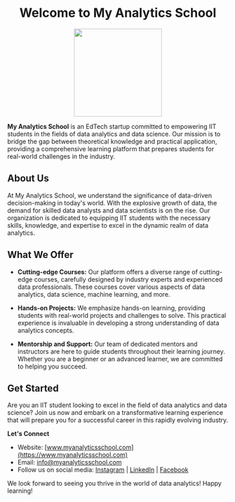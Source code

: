 <div align="center">
    <h1>Welcome to My Analytics School</h1>
        <img width="200" src="https://github.com/My-Analytics-School/.github/assets/79409258/d462b618-b85c-4cf6-ab44-5faeb68711bc">
</div>

**My Analytics School** is an EdTech startup committed to empowering IIT students in the fields of data analytics and data science. Our mission is to bridge the gap between theoretical knowledge and practical application, providing a comprehensive learning platform that prepares students for real-world challenges in the industry.

## About Us

At My Analytics School, we understand the significance of data-driven decision-making in today's world. With the explosive growth of data, the demand for skilled data analysts and data scientists is on the rise. Our organization is dedicated to equipping IIT students with the necessary skills, knowledge, and expertise to excel in the dynamic realm of data analytics.

## What We Offer

- **Cutting-edge Courses:** Our platform offers a diverse range of cutting-edge courses, carefully designed by industry experts and experienced data professionals. These courses cover various aspects of data analytics, data science, machine learning, and more.

- **Hands-on Projects:** We emphasize hands-on learning, providing students with real-world projects and challenges to solve. This practical experience is invaluable in developing a strong understanding of data analytics concepts.

- **Mentorship and Support:** Our team of dedicated mentors and instructors are here to guide students throughout their learning journey. Whether you are a beginner or an advanced learner, we are committed to helping you succeed.

## Get Started

Are you an IIT student looking to excel in the field of data analytics and data science? Join us now and embark on a transformative learning experience that will prepare you for a successful career in this rapidly evolving industry.

**Let's Connect**

- Website: [www.myanalyticsschool.com](https://www.myanalyticsschool.com)
- Email: info@myanalyticsschool.com
- Follow us on social media: [Instagram](https://www.instagram.com/myanalyticsschool) | [LinkedIn](https://www.linkedin.com/company/my-analytics-school) | [Facebook](https://www.facebook.com/myanalyticsschool)

We look forward to seeing you thrive in the world of data analytics! Happy learning!
